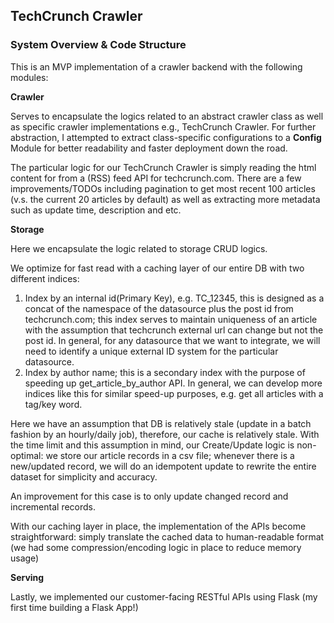 ## TechCrunch Crawler

### System Overview &  Code Structure
This is an MVP implementation of a crawler backend with the following modules:

**Crawler**

Serves to encapsulate the logics related to an abstract crawler class as well as specific crawler implementations
e.g., TechCrunch Crawler. For further abstraction, I attempted to extract class-specific configurations to a **Config** Module for better readability and faster deployment down the road.

The particular logic for our TechCrunch Crawler is simply reading the html content for from a (RSS) feed API for techcrunch.com.
There are a few improvements/TODOs including pagination to get most recent 100 articles (v.s. the current 20 articles by default) as well as extracting more metadata such as update time, description and etc.

**Storage**

Here we encapsulate the logic related to storage CRUD logics. 

We optimize for fast read with a caching layer of our entire DB
with two different indices: 
1. Index by an internal id(Primary Key), e.g. TC_12345, this is designed as a concat of the namespace of the datasource plus the post id from techcrunch.com; this index serves to maintain uniqueness of an article with the assumption that techcrunch external url can change but not the post id.
In general, for any datasource that we want to integrate, we will need to identify a unique external ID system for the particular datasource.
2. Index by author name; this is a secondary index with the purpose of speeding up get_article_by_author API. In general, we can develop more indices like this for similar speed-up purposes, e.g. get all articles with a tag/key word.

Here we have an assumption that DB is relatively stale (update in a batch fashion by an hourly/daily job), therefore, our cache is relatively stale. 
With the time limit and this assumption in mind, our Create/Update logic is non-optimal: we store our article records in a csv file; whenever there is a new/updated record, we will do an idempotent update to rewrite the entire dataset for simplicity and accuracy. 

An improvement for this case is to only update changed record and incremental records.

With our caching layer in place, the implementation of the APIs become straightforward: simply translate the cached data to human-readable format (we had some compression/encoding logic in place to reduce memory usage)

**Serving**

Lastly, we implemented our customer-facing RESTful APIs using Flask (my first time building a Flask App!) 
